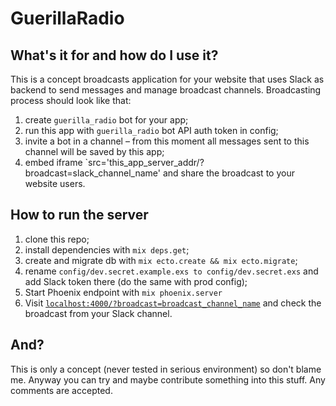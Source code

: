 # GuerillaRadio

## What's it for and how do I use it?

This is a concept broadcasts application for your website that uses Slack as backend to send messages and manage broadcast channels. Broadcasting process should look like that:

  1. create `guerilla_radio` bot for your app;
  2. run this app with `guerilla_radio` bot API auth token in config;
  3. invite a bot in a channel – from this moment all messages sent to this channel will be saved by this app;
  4. embed iframe `src='this_app_server_addr/?broadcast=slack_channel_name' and share the broadcast to your website users.


## How to run the server

  1. clone this repo;
  1. install dependencies with `mix deps.get`;
  2. create and migrate db with `mix ecto.create && mix ecto.migrate`;
  3. rename `config/dev.secret.example.exs to config/dev.secret.exs` and add Slack token there (do the same with prod config);
  4. Start Phoenix endpoint with `mix phoenix.server`
  5. Visit [`localhost:4000/?broadcast=broadcast_channel_name`](http://localhost:4000/?broadcast=broadcast_channel_name) and check the broadcast from your Slack channel.

## And?

This is only a concept (never tested in serious environment) so don't blame me. Anyway you can try and maybe contribute something into this stuff. Any comments are accepted.
